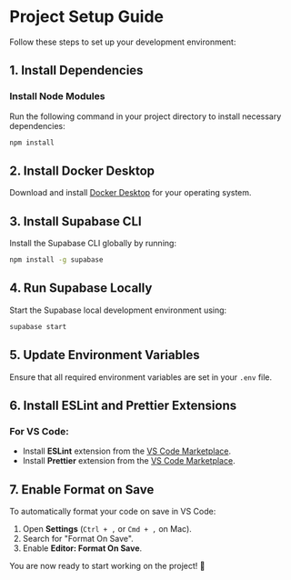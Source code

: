 # Project Setup Guide

Follow these steps to set up your development environment:

## 1. Install Dependencies

### Install Node Modules
Run the following command in your project directory to install necessary dependencies:
```sh
npm install
```

## 2. Install Docker Desktop
Download and install [Docker Desktop](https://www.docker.com/products/docker-desktop/) for your operating system.

## 3. Install Supabase CLI
Install the Supabase CLI globally by running:
```sh
npm install -g supabase
```

## 4. Run Supabase Locally
Start the Supabase local development environment using:
```sh
supabase start
```

## 5. Update Environment Variables
Ensure that all required environment variables are set in your `.env` file.

## 6. Install ESLint and Prettier Extensions
### For VS Code:
- Install **ESLint** extension from the [VS Code Marketplace](https://marketplace.visualstudio.com/items?itemName=dbaeumer.vscode-eslint).
- Install **Prettier** extension from the [VS Code Marketplace](https://marketplace.visualstudio.com/items?itemName=esbenp.prettier-vscode).

## 7. Enable Format on Save
To automatically format your code on save in VS Code:
1. Open **Settings** (`Ctrl + ,` or `Cmd + ,` on Mac).
2. Search for "Format On Save".
3. Enable **Editor: Format On Save**.

You are now ready to start working on the project! 🎉
